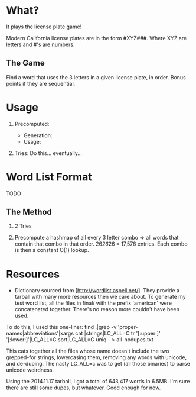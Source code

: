 What?
=====
It plays the license plate game!

Modern California license plates are in the form #XYZ###. Where XYZ are letters and #'s are numbers.

The Game
--------
Find a word that uses the 3 letters in a given license plate, in order. Bonus points if they are sequential.

Usage
=====
1) Precomputed:
   - Generation:
   - Usage:

2) Tries: Do this... eventually...

Word List Format
================
TODO

The Method
----------
1) 2 Tries

2) Precompute a hashmap of all every 3 letter combo => all words that contain that combo in that order.
26*26*26 = 17,576 entries. Each combo is then a constant O(1) lookup.

Resources
=========
- Dictionary sourced from [http://wordlist.aspell.net/]. They provide a tarball with many more resources then we care about. To generate my test word list, all the files in final/ with the prefix 'american' were concatenated together. There's no reason more couldn't have been used.

To do this, I used this one-liner:
    find .|grep -v 'proper-names\|abbreviations'|xargs cat |strings|LC_ALL=C tr '[:upper:]' '[:lower:]'|LC_ALL=C sort|LC_ALL=C uniq - > all-nodupes.txt

This cats together all the files whose name doesn't include the two grepped-for strings, lowercasing them, removing any words with unicode, and de-duping. The nasty LC_ALL=c was to get (all those binaries) to parse unicode weirdness.

Using the 2014.11.17 tarball, I got a total of 643,417 words in 6.5MB. I'm sure there are still some dupes, but whatever. Good enough for now.


